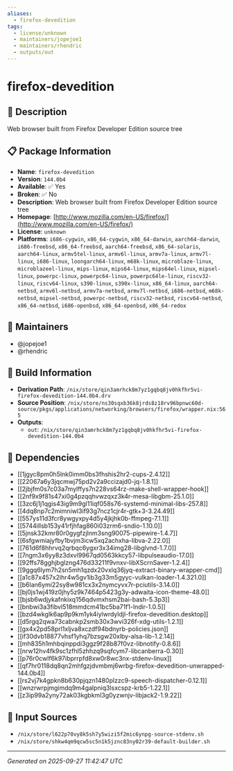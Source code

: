 ```yaml
---
aliases:
  - firefox-devedition
tags:
  - license/unknown
  - maintainers/jopejoe1
  - maintainers/rhendric
  - outputs/out
---
```


# firefox-devedition

## 📝 Description

Web browser built from Firefox Developer Edition source tree

## 📋 Package Information

- **Name**: `firefox-devedition`
- **Version**: `144.0b4`
- **Available**: ✅ Yes
- **Broken**: ✅ No
- **Description**: Web browser built from Firefox Developer Edition source tree
- **Homepage**: [http://www.mozilla.com/en-US/firefox/](http://www.mozilla.com/en-US/firefox/)
- **License**: `unknown`
- **Platforms**: `i686-cygwin`, `x86_64-cygwin`, `x86_64-darwin`, `aarch64-darwin`, `i686-freebsd`, `x86_64-freebsd`, `aarch64-freebsd`, `x86_64-solaris`, `aarch64-linux`, `armv5tel-linux`, `armv6l-linux`, `armv7a-linux`, `armv7l-linux`, `i686-linux`, `loongarch64-linux`, `m68k-linux`, `microblaze-linux`, `microblazeel-linux`, `mips-linux`, `mips64-linux`, `mips64el-linux`, `mipsel-linux`, `powerpc-linux`, `powerpc64-linux`, `powerpc64le-linux`, `riscv32-linux`, `riscv64-linux`, `s390-linux`, `s390x-linux`, `x86_64-linux`, `aarch64-netbsd`, `armv6l-netbsd`, `armv7a-netbsd`, `armv7l-netbsd`, `i686-netbsd`, `m68k-netbsd`, `mipsel-netbsd`, `powerpc-netbsd`, `riscv32-netbsd`, `riscv64-netbsd`, `x86_64-netbsd`, `i686-openbsd`, `x86_64-openbsd`, `x86_64-redox`
## 👥 Maintainers

- @jopejoe1
- @rhendric


## 🔧 Build Information

- **Derivation Path**: `/nix/store/qin3amrhck8m7yz1gqbq8jv0hkfhr5vi-firefox-devedition-144.0b4.drv`
- **Source Position**: `/nix/store/ns30sqxb36k8jrds8z18rv96bpnwc60d-source/pkgs/applications/networking/browsers/firefox/wrapper.nix:565`
- **Outputs**:
  - `out`:  `/nix/store/qin3amrhck8m7yz1gqbq8jv0hkfhr5vi-firefox-devedition-144.0b4`

## 🔗 Dependencies

- [[1jgyc8pm0h5lnk0imm0bs3fhshis2hr2-cups-2.4.12]]
- [[22067a6y3jqcmwj75pd2v2a9ccizajd0-jq-1.8.1]]
- [[2jbjfm0s7c03a7mylffys7n228vs64rz-make-shell-wrapper-hook]]
- [[2nf9x9f81s47xi0g4pzqqhvwzqxz3k4r-mesa-libgbm-25.1.0]]
- [[3zc6j1j1qgis43ig9m9gl11iqf058s76-systemd-minimal-libs-257.8]]
- [[4dq8np7c2mimniwl3if93g7ncz1cjr4r-gtk+3-3.24.49]]
- [[557ys11d3fcr8ywgyxpy4d5y4jkjhk0b-ffmpeg-7.1.1]]
- [[5744illsb153y41rfjhfag860i03zrm6-sndio-1.10.0]]
- [[5jnsk32kmr80r0gygfzjlnm3sng90075-pipewire-1.4.7]]
- [[6sfgwmiajyfby1bvjm3icw5xq2achxha-libva-2.22.0]]
- [[761d6f8hhrvq2qrbqc6ygxr3x34img28-libglvnd-1.7.0]]
- [[7ngm3x6yy8z3dxvl9967qd0563kkcy57-libpulseaudio-17.0]]
- [[92ffs78gghjbglzng476d33211f9vnxv-libXScrnSaver-1.2.4]]
- [[9ggq6lym7h2sn5mh1qzdx20vxlq36jyq-extract-binary-wrapper-cmd]]
- [[a1c87x457x2ihr4w5gv1ib3g33m5gyyc-vulkan-loader-1.4.321.0]]
- [[b6lan6ymi22sy8w981cx3x2nymcyvx7r-pciutils-3.14.0]]
- [[bj0js1wj419z0jhy5z9k7464p5423g3y-adwaita-icon-theme-48.0]]
- [[bjsb6wdjykafnkixq156qdvmxhsm2bai-bash-5.3p3]]
- [[bnbwi3a3fibvl518mmdcm41bc5ba71f1-lndir-1.0.5]]
- [[bzd4wkglk6ap9p9km1yk4iylwrdyldjl-firefox-devedition.desktop]]
- [[d5rgq2qwa73cabnkp2smb30x3wvi326f-xdg-utils-1.2.1]]
- [[gx4x2pd58prl1xljva8xczdf94bdnyrb-policies.json]]
- [[if30dvb18877vhsf1yhq7bzsgw20xlby-alsa-lib-1.2.14]]
- [[mh835h1mhbqinppdi3ggz9f28b87f0vz-libnotify-0.8.6]]
- [[nrw12hv4fk9sc1zfhl5zhhzq9sqfcym7-libcanberra-0.30]]
- [[p76r0cwlf6k97ibprrpfd8xw0r8wc3nx-stdenv-linux]]
- [[qf7hr0118dq8qn2mhfgzjdvmbmj6wrbg-firefox-devedition-unwrapped-144.0b4]]
- [[rs2vj7k4gpkn8b630pjqzn1480plzzc9-speech-dispatcher-0.12.1]]
- [[wnzrwrpjmgimdq9m4galpniq3lsxcspz-krb5-1.22.1]]
- [[z3ip99a2yny72ak03kgbkml3g0yzwnjv-libjack2-1.9.22]]

## 📁 Input Sources

- `/nix/store/l622p70vy8k5sh7y5wizi5f2mic6ynpg-source-stdenv.sh`
- `/nix/store/shkw4qm9qcw5sc5n1k5jznc83ny02r39-default-builder.sh`

---
*Generated on 2025-09-27 11:42:47 UTC*
